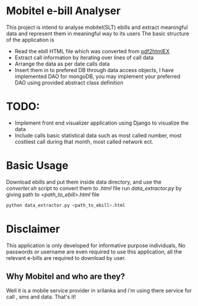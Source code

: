 # Mobitel e-bill Analyser
This project is intend to analyse mobitel(SLT) ebills and extract meaningful data and represent them in meaningful way to its users
The basic structure of the application is 

* Read the ebill HTML file which was converted from [pdf2htmlEX](https://github.com/coolwanglu/pdf2htmlEX)
* Extract call information by iterating over lines of call data
* Arrange the data as per date calls data
* Insert them in to prefered DB through data access objects, I have implemented DAO for mongoDB, you may implement your preferred DAO using provided abstract class definition

# TODO:

* Implement front end visualizer application using Django to visualize the data
* Include calls basic statistical data such as most called number, most costliest call during that month, most called network ect.

# Basic Usage

Download ebills and put them inside data directory, and use the *converter.sh* script to convert them to _.html_ file
run *data_extractor.py* by giving path to _<path_to_ebill>.html_ file

``` bash
python data_extractor.py <path_to_ebill>.html
```

# Disclaimer

This application is only developed for informative purpose individuals, No passwords or username are even required to use this application, all the relevant e-bills are required to download by user. 

## Why Mobitel and who are they?

Well it is a mobile service provider in srilanka and i'm using there service for call , sms and data. That's it!
